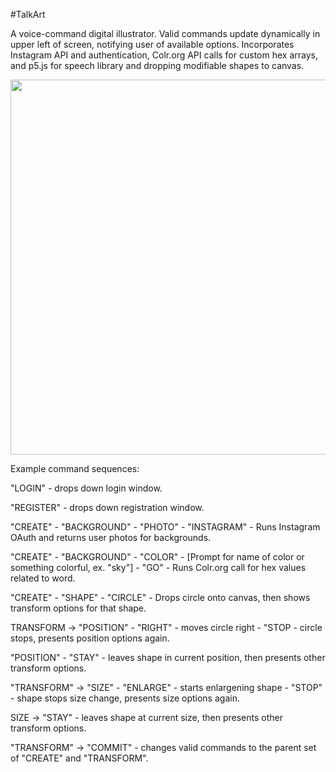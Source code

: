 #TalkArt

A voice-command digital illustrator. Valid commands update dynamically in upper left of screen, notifying user of available options. Incorporates Instagram API and authentication, Colr.org API calls for custom hex arrays, and p5.js for speech library and dropping modifiable shapes to canvas.

<img src="https://cloud.githubusercontent.com/assets/14845097/16727089/33fb74fa-4714-11e6-9660-c4be84f05d06.png" width="600px"/>

Example command sequences:  
  
"LOGIN" - drops down login window.  
  
"REGISTER" - drops down registration window.  
  
"CREATE" - "BACKGROUND" - "PHOTO" - "INSTAGRAM" - Runs Instagram OAuth and returns user photos for backgrounds.  
  
"CREATE" - "BACKGROUND" - "COLOR" - [Prompt for name of color or something colorful, ex. "sky"] - "GO" - Runs Colr.org call for hex values related to word.  
  
"CREATE" - "SHAPE" - "CIRCLE" - Drops circle onto canvas, then shows transform options for that shape.  
  
TRANSFORM -> "POSITION" - "RIGHT" - moves circle right - "STOP - circle stops, presents position options again. 
  
"POSITION" - "STAY" - leaves shape in current position, then presents other transform options.  
  
"TRANSFORM" -> "SIZE" - "ENLARGE" - starts enlargening shape - "STOP" - shape stops size change, presents size options again.
  
SIZE -> "STAY" - leaves shape at current size, then presents other transform options. 
  
"TRANSFORM" -> "COMMIT" - changes valid commands to the parent set of "CREATE" and "TRANSFORM".  
  
